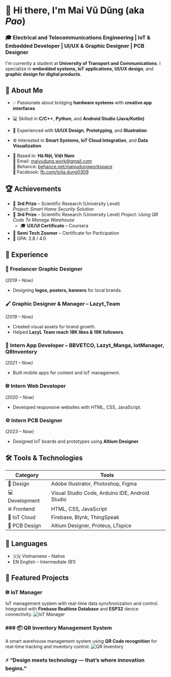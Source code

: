 # 👋 Hi there, I'm Mai Vũ Dũng (aka *Pao*)

### 🎓 Electrical and Telecommunications Engineering | IoT & Embedded Developer | UI/UX & Graphic Designer | PCB Designer

I'm currently a student at **University of Transport and Communications**.
I specialize in **embedded systems, IoT applications, UI/UX design**, and **graphic design for digital products**.

## 🧭 About Me

- 💡 Passionate about bridging **hardware systems** with **creative app interfaces**
- 💻 Skilled in **C/C++**, **Python**, and **Android Studio (Java/Kotlin)**
- 🎨 Experienced with **UI/UX Design**, **Prototyping**, and **Illustration**
- ⚙️ Interested in **Smart Systems, IoT Cloud Integration**, and **Data Visualization**

- 📍 Based in: **Hà Nội, Việt Nam**  
📧 Email: [maivudung.work@gmail.com](mailto:maivudung.work@gmail.com)  
🔗 Behance: [behance.net/maivudungworkspace](https://www.behance.net/maivudungworkspace)  
📘 Facebook: [fb.com/toila.dung0309](https://facebook.com/toiladung0309)


## 🏆 Achievements

- 🥉 **3rd Prize** – Scientific Research (University Level)  
  *Project: Smart Home Security Solution* 
- 🥉 **3rd Prize** – Scientific Research (University Level)
  *Project: Using QR Code To Manage Warehouse*
  - 🎓 **UX/UI Certificate** – Coursera  
- 💬 **Semi Tech Zoomer** – Certificate for Participation  
- 🎯 GPA: 2.8 / 4.0  

 ## 💼 Experience

### 🎨 **Freelancer Graphic Designer**  
*(2019 – Now)*  
- Designing **logos, posters, banners** for local brands.

### 🖌️ **Graphic Designer & Manager – Lazyt_Team**  
*(2019 – Now)*  
- Created visual assets for brand growth.  
- Helped **LazyL Team reach 18K likes & 19K followers**.

### 📱 **Intern App Developer – BBVETCO, Lazyt_Manga, IotManager, QRInventory**  
*(2021 – Now)*  
- Built mobile apps for content and IoT management.

### 🌐 **Intern Web Developer**  
*(2020 – Now)*  
- Developed responsive websites with HTML, CSS, JavaScript.

### ⚙️ **Intern PCB Designer**  
*(2023 – Now)*  
- Designed IoT boards and prototypes using **Altium Designer**.

## 🛠️ Tools & Technologies

| Category | Tools |
|-----------|-------|
| 🎨 Design | Adobe Illustrator, Photoshop, Figma |
| 💻 Development | Visual Studio Code, Arduino IDE, Android Studio |
| 🌐 Frontend | HTML, CSS, JavaScript |
| 📡 IoT Cloud | Firebase, Blynk, ThingSpeak |
| 🔧 PCB Design | Altium Designer, Proteus, LTspice |

## 🌱 Languages

- 🇻🇳 Vietnamese – Native  
- EN English – Intermediate (B1)  

## 🚀 Featured Projects

### 🌐 **IoT Manager**
IoT management system with real-time data synchronization and control.  
Integrated with **Firebase Realtime Database** and **ESP32** device connectivity.
![IoT Manager](https://github.com/maivudungwork/Iot_management)

### ### 📦 **QR Inventory Management System**

A smart warehouse management system using **QR Code recognition** for real-time tracking and inventory control.
![QR Inventory](https://github.com/maivudungwork/QRInventoryAppNCKH)

### ⚡ “Design meets technology — that’s where innovation begins.”
